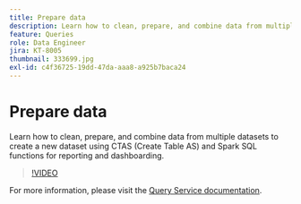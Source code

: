 ```yaml
---
title: Prepare data
description: Learn how to clean, prepare, and combine data from multiple datasets to create a new dataset using CTAS (Create Table AS) and Spark SQL functions for reporting and dashboarding.
feature: Queries
role: Data Engineer
jira: KT-8005
thumbnail: 333699.jpg
exl-id: c4f36725-19dd-47da-aaa8-a925b7baca24
---
```

# Prepare data

Learn how to clean, prepare, and combine data from multiple datasets to create a new dataset using CTAS (Create Table AS) and Spark SQL functions for reporting and dashboarding.

>[!VIDEO](https://video.tv.adobe.com/v/333699?quality=12&learn=on)

For  more information, please visit the [Query Service documentation](https://experienceleague.adobe.com/docs/experience-platform/query/home.html).

